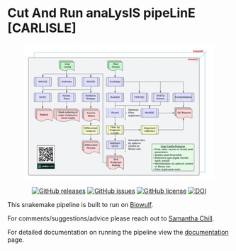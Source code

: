 # Cut And Run anaLysIS pipeLinE [CARLISLE]

<div align="center">
  <img src="resources/img/CUTandRUN_Workflow.jpeg" width="85%" height="85%">

[![GitHub releases](https://img.shields.io/github/release/CCBR/CARLISLE)](https://github.com/CCBR/CARLISLE/releases)
[![GitHub issues](https://img.shields.io/github/issues/CCBR/CARLISLE)](https://github.com/CCBR/CARLISLE/issues)
[![GitHub license](https://img.shields.io/github/license/CCBR/CARLISLE)](https://github.com/CCBR/CARLISLE/blob/master/LICENSE)
[![DOI](https://zenodo.org/badge/DOI/10.5281/zenodo.10483876.svg)](https://doi.org/10.5281/zenodo.10483876)

</div>

This snakemake pipeline is built to run on [Biowulf](https://hpc.nih.gov/).

For comments/suggestions/advice please reach out to [Samantha Chill](mailto:samantha.sevilla@nih.gov).

For detailed documentation on running the pipeline view the [documentation](https://CCBR.github.io/CARLISLE/) page.
